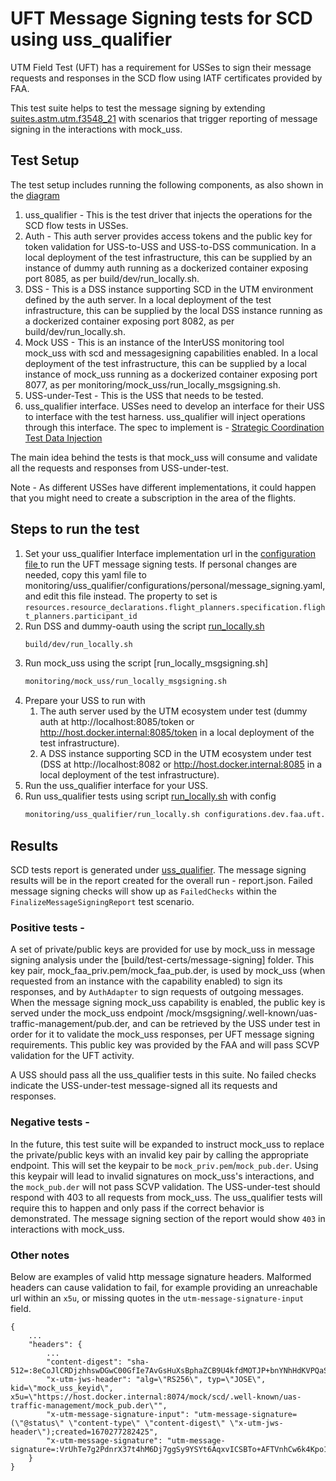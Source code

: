 # UFT Message Signing tests for SCD using uss_qualifier

UTM Field Test (UFT) has a requirement for USSes to sign their message requests
and responses in the SCD flow using IATF certificates provided by FAA.

This test suite helps to test the message signing by extending [suites.astm.utm.f3548_21](../../../astm/utm/f3548_21.yaml)
with scenarios that trigger reporting of message signing in the interactions with mock_uss.

## Test Setup

The test setup includes running the following components, as also shown in the [diagram](./InterUss_Test_Harness_With_Message_Signing.png)

1. uss_qualifier - This is the test driver that injects the operations for the SCD flow tests in USSes.
2. Auth - This auth server provides access tokens and the public key for token validation for USS-to-USS and USS-to-DSS communication. In a local deployment of the test infrastructure, this can be supplied by an instance of dummy auth running as a dockerized container exposing port 8085, as per build/dev/run_locally.sh.
3.  DSS - This is a DSS instance supporting SCD in the UTM environment defined by the auth server.  In a local deployment of the test infrastructure, this can be supplied by the local DSS instance running as a dockerized container exposing port 8082, as per build/dev/run_locally.sh.
4. Mock USS - This is an instance of the InterUSS monitoring tool mock_uss with scd and messagesigning capabilities enabled.  In a local deployment of the test infrastructure, this can be supplied by a local instance of mock_uss running as a dockerized container exposing port 8077, as per monitoring/mock_uss/run_locally_msgsigning.sh.
5. USS-under-Test - This is the USS that needs to be tested.
6. uss_qualifier interface. USSes need to develop an interface for their USS
to interface with the test harness. uss_qualifier will inject operations through this interface. The spec to
implement is - [Strategic Coordination Test Data Injection](../../../../../../interfaces/automated_testing/scd/v1/scd.yaml)

The main idea behind the tests is that mock_uss will consume and validate all the requests and responses from USS-under-test.

Note - As different USSes have different implementations, it could happen that you might need to create a subscription in the area of the flights.

## Steps to run the test

1. Set your uss_qualifier Interface implementation url in the [configuration file ](monitoring/uss_qualifier/configurations/dev/faa/uft/local_message_signing.yaml )to run the UFT message signing tests. If personal changes are needed, copy this yaml file to monitoring/uss_qualifier/configurations/personal/message_signing.yaml, and edit this file instead.
The property to set is `resources.resource_declarations.flight_planners.specification.flight_planners.participant_id`
2. Run DSS and dummy-oauth using the script [run_locally.sh](build/dev/run_locally.sh)
    ```bash
    build/dev/run_locally.sh
    ```
3. Run mock_uss using the script [run_locally_msgsigning.sh]
    ```bash
   monitoring/mock_uss/run_locally_msgsigning.sh
    ```
4. Prepare your USS to run with
   1. The auth server used by the UTM ecosystem under test (dummy auth at http://localhost:8085/token or http://host.docker.internal:8085/token in a local deployment of the test infrastructure).
   2. A DSS instance supporting SCD in the UTM ecosystem under test (DSS at http://localhost:8082 or http://host.docker.internal:8085 in a local deployment of the test infrastructure).
5. Run the uss_qualifier interface for your USS.
6. Run uss_qualifier tests using script [run_locally.sh](monitoring/uss_qualifier/run_locally.sh) with config
    ```bash
   monitoring/uss_qualifier/run_locally.sh configurations.dev.faa.uft.local_message_signing
   ```

## Results
SCD tests report is generated under [uss_qualifier](monitoring/uss_qualifier).
The message signing results will be in the report created for the overall run - report.json. Failed message signing checks will show up as `FailedChecks` within the `FinalizeMessageSigningReport` test scenario.  

### Positive tests -
A set of private/public keys are provided for use by mock_uss in message
signing analysis under the [build/test-certs/message-signing] folder. 
This key pair, mock_faa_priv.pem/mock_faa_pub.der, is used by mock_uss 
(when requested from an instance with the capability enabled) to sign its responses, and by `AuthAdapter` to sign requests of outgoing messages. 
When the message signing mock_uss capability is enabled, the public key is served under the mock_uss endpoint
 /mock/msgsigning/.well-known/uas-traffic-management/pub.der, 
 and can be retrieved by the USS under test in order for it to validate the 
 mock_uss responses, per UFT message signing requirements. This public key was provided by the FAA 
 and will pass SCVP validation for the UFT activity.

A USS should pass all the uss_qualifier tests in this suite. No failed checks indicate the USS-under-test message-signed all its requests and responses.


### Negative tests -
In the future, this test suite will be expanded to instruct mock_uss to replace the private/public keys with an invalid key pair by calling the appropriate endpoint. This will set the keypair to be `mock_priv.pem`/`mock_pub.der`. Using this keypair will lead to invalid signatures on mock_uss's interactions, and the `mock_pub.der` will not pass SCVP validation.
The USS-under-test should respond with 403 to all requests from mock_uss. The uss_qualifier tests will require this to happen and only pass if the correct behavior is demonstrated.
The message signing section of the report would show `403` in interactions with mock_uss.


### Other notes
Below are examples of valid http message signature headers. Malformed headers can cause validation to fail, for example providing an unreachable url within an `x5u`, or missing quotes in the `utm-message-signature-input` field.


```
{
    ...
    "headers": {
        ...
        "content-digest": "sha-512=:8eCoJlCRDjzhhswDGwC00GfIe7AvGsHuXsBphaZCB9U4kfdMOTJP+bnYNhHdKVPQaSWxTjuim3ywMxh+kIA25w==:",
        "x-utm-jws-header": "alg=\"RS256\", typ=\"JOSE\", kid=\"mock_uss_keyid\", x5u=\"https://host.docker.internal:8074/mock/scd/.well-known/uas-traffic-management/mock_pub.der\"",
        "x-utm-message-signature-input": "utm-message-signature=(\"@status\" \"content-type\" \"content-digest\" \"x-utm-jws-header\");created=1670277282425",
        "x-utm-message-signature": "utm-message-signature=:VrUhTe7g2PdnrX37t4hM6Dj7ggSy9YSYt6AqxvICSBTo+AFTVnhCw6k4Kpo1udVboepVYzYC4MHdjaGoTQ6hDT4gvH63QB3JyEqjs0TrAxFj78D5Rau7Sysku18Y/MJG1/cta7DRekdBQJnhFks0aIYzPTizYt0tUL9jx3yybyuK7jTNdtsFmN5qQDs2upTe0ivQjOWggGACMF1yxMZBsGmPLs24E5LssAfSpa1qunnWQNukMHYxtJ+GFMhAV4LDLsO3QQRidKhuhndqittYrGGujQwSz6WSaO8D+4DjR8vpWeR14JnwEIoS2oS6DiyX4fHMB296ai/tkbzklkbe5g==:"
    }
}
```